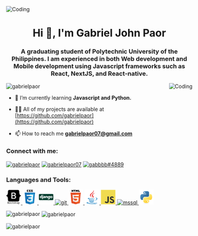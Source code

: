 <img align="top" alt="Coding" height="300" width="1000" src="https://miro.medium.com/max/1400/0*x4rQFjfi0iK3gS1T.gif">

<h1 align="center">Hi 👋, I'm Gabriel John Paor</h1>
<h3 align="center">A graduating student of Polytechnic University of the Philippines. I am experienced in both Web development and Mobile development using Javascript frameworks such as React, NextJS, and React-native.</h3>
<img align="right" alt="Coding" style="width="350"; height="350"" src="https://i.pinimg.com/originals/e4/26/70/e426702edf874b181aced1e2fa5c6cde.gif">

<p align="left"> <img src="https://komarev.com/ghpvc/?username=gabrielpaor&label=Profile%20views&color=0e75b6&style=flat" alt="gabrielpaor" /> </p>

- 🌱 I’m currently learning **Javascript and Python.**

- 👨‍💻 All of my projects are available at [https://github.com/gabrielpaor](https://github.com/gabrielpaor)

- 📫 How to reach me **gabrielpaor07@gmail.com**


<h3 align="left">Connect with me:</h3>
<p align="left">
<a href="https://fb.com/gabrielpaor" target="blank"><img align="center" src="https://raw.githubusercontent.com/rahuldkjain/github-profile-readme-generator/master/src/images/icons/Social/facebook.svg" alt="gabrielpaor" height="30" width="40" /></a>
<a href="https://www.hackerrank.com/gabrielpaor07" target="blank"><img align="center" src="https://raw.githubusercontent.com/rahuldkjain/github-profile-readme-generator/master/src/images/icons/Social/hackerrank.svg" alt="gabrielpaor07" height="30" width="40" /></a>
<a href="https://discord.gg/gabbbb#4889" target="blank"><img align="center" src="https://raw.githubusercontent.com/rahuldkjain/github-profile-readme-generator/master/src/images/icons/Social/discord.svg" alt="gabbbb#4889" height="30" width="40" /></a>
</p>

<h3 align="left">Languages and Tools:</h3>
<p align="left"> <a href="https://getbootstrap.com" target="_blank" rel="noreferrer"> <img src="https://raw.githubusercontent.com/devicons/devicon/master/icons/bootstrap/bootstrap-plain-wordmark.svg" alt="bootstrap" width="40" height="40"/> </a> <a href="https://www.w3schools.com/css/" target="_blank" rel="noreferrer"> <img src="https://raw.githubusercontent.com/devicons/devicon/master/icons/css3/css3-original-wordmark.svg" alt="css3" width="40" height="40"/> </a> <a href="https://www.djangoproject.com/" target="_blank" rel="noreferrer"> <img src="https://raw.githubusercontent.com/devicons/devicon/master/icons/django/django-original.svg" alt="django" width="40" height="40"/> </a> <a href="https://git-scm.com/" target="_blank" rel="noreferrer"> <img src="https://www.vectorlogo.zone/logos/git-scm/git-scm-icon.svg" alt="git" width="40" height="40"/> </a> <a href="https://www.w3.org/html/" target="_blank" rel="noreferrer"> <img src="https://raw.githubusercontent.com/devicons/devicon/master/icons/html5/html5-original-wordmark.svg" alt="html5" width="40" height="40"/> </a> <a href="https://www.java.com" target="_blank" rel="noreferrer"> <img src="https://raw.githubusercontent.com/devicons/devicon/master/icons/java/java-original.svg" alt="java" width="40" height="40"/> </a> <a href="https://developer.mozilla.org/en-US/docs/Web/JavaScript" target="_blank" rel="noreferrer"> <img src="https://raw.githubusercontent.com/devicons/devicon/master/icons/javascript/javascript-original.svg" alt="javascript" width="40" height="40"/> </a> <a href="https://www.microsoft.com/en-us/sql-server" target="_blank" rel="noreferrer"> <img src="https://www.svgrepo.com/show/303229/microsoft-sql-server-logo.svg" alt="mssql" width="40" height="40"/> </a> <a href="https://www.python.org" target="_blank" rel="noreferrer"> <img src="https://raw.githubusercontent.com/devicons/devicon/master/icons/python/python-original.svg" alt="python" width="40" height="40"/> </a> </p>

<p><img align="left" src="https://github-readme-stats.vercel.app/api/top-langs?username=gabrielpaor&show_icons=true&locale=en&layout=compact" alt="gabrielpaor" /></p>

<p>&nbsp;<img align="center" src="https://github-readme-stats.vercel.app/api?username=gabrielpaor&show_icons=true&locale=en" alt="gabrielpaor" /></p>

<p><img align="center" src="https://github-readme-streak-stats.herokuapp.com/?user=gabrielpaor&" alt="gabrielpaor" /></p>

